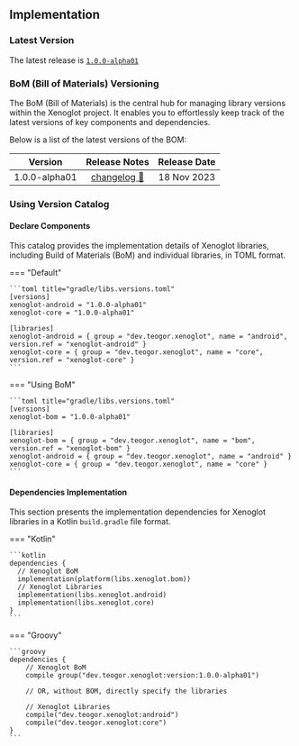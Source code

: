 [//]: # (This file was automatically generated - do not edit)

## Implementation

### Latest Version

The latest release is [`1.0.0-alpha01`](../releases.md)

### BoM (Bill of Materials) Versioning

The BoM (Bill of Materials) is the central hub for managing library versions within the Xenoglot
project.
It enables you to effortlessly keep track of the latest versions of key components and dependencies.

Below is a list of the latest versions of the BOM:

|    Version    |               Release Notes                | Release Date |
|:-------------:|:------------------------------------------:|:------------:|
| 1.0.0-alpha01 | [changelog 🔗](changelog/1.0.0-alpha01.md) | 18 Nov 2023  |

### Using Version Catalog

#### Declare Components

This catalog provides the implementation details of Xenoglot libraries, including Build of
Materials (BoM) and individual libraries, in TOML format.

=== "Default"

    ```toml title="gradle/libs.versions.toml"
    [versions]
    xenoglot-android = "1.0.0-alpha01"
    xenoglot-core = "1.0.0-alpha01"

    [libraries]
    xenoglot-android = { group = "dev.teogor.xenoglot", name = "android", version.ref = "xenoglot-android" }
    xenoglot-core = { group = "dev.teogor.xenoglot", name = "core", version.ref = "xenoglot-core" }
    ```

=== "Using BoM"

    ```toml title="gradle/libs.versions.toml"
    [versions]
    xenoglot-bom = "1.0.0-alpha01"

    [libraries]
    xenoglot-bom = { group = "dev.teogor.xenoglot", name = "bom", version.ref = "xenoglot-bom" }
    xenoglot-android = { group = "dev.teogor.xenoglot", name = "android" }
    xenoglot-core = { group = "dev.teogor.xenoglot", name = "core" }
    ```

#### Dependencies Implementation

This section presents the implementation dependencies for Xenoglot libraries in a Kotlin
`build.gradle` file format.

=== "Kotlin"

    ```kotlin
    dependencies {
      // Xenoglot BoM
      implementation(platform(libs.xenoglot.bom))
      // Xenoglot Libraries
      implementation(libs.xenoglot.android)
      implementation(libs.xenoglot.core)
    }
    ```

=== "Groovy"

    ```groovy
    dependencies {
        // Xenoglot BoM
        compile group("dev.teogor.xenoglot:version:1.0.0-alpha01")

        // OR, without BOM, directly specify the libraries

        // Xenoglot Libraries
        compile("dev.teogor.xenoglot:android")
        compile("dev.teogor.xenoglot:core")
    }
    ```
